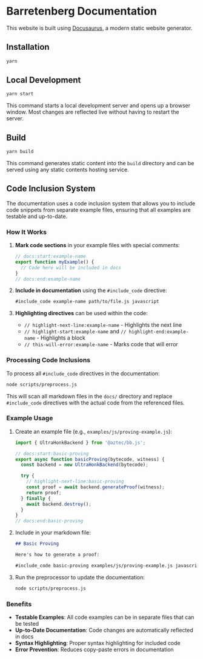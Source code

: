 # Barretenberg Documentation

This website is built using [Docusaurus](https://docusaurus.io/), a modern static website generator.

## Installation

```bash
yarn
```

## Local Development


```bash
yarn start
```

This command starts a local development server and opens up a browser window. Most changes are reflected live without having to restart the server.

## Build

```bash
yarn build
```

This command generates static content into the `build` directory and can be served using any static contents hosting service.

## Code Inclusion System

The documentation uses a code inclusion system that allows you to include code snippets from separate example files, ensuring that all examples are testable and up-to-date.

### How It Works

1. **Mark code sections** in your example files with special comments:
   ```javascript
   // docs:start:example-name
   export function myExample() {
     // Code here will be included in docs
   }
   // docs:end:example-name
   ```

2. **Include in documentation** using the `#include_code` directive:
   ```markdown
   #include_code example-name path/to/file.js javascript
   ```

3. **Highlighting directives** can be used within the code:
   - `// highlight-next-line:example-name` - Highlights the next line
   - `// highlight-start:example-name` and `// highlight-end:example-name` - Highlights a block
   - `// this-will-error:example-name` - Marks code that will error

### Processing Code Inclusions

To process all `#include_code` directives in the documentation:

```bash
node scripts/preprocess.js
```

This will scan all markdown files in the `docs/` directory and replace `#include_code` directives with the actual code from the referenced files.

### Example Usage

1. Create an example file (e.g., `examples/js/proving-example.js`):
   ```javascript
   import { UltraHonkBackend } from '@aztec/bb.js';

   // docs:start:basic-proving
   export async function basicProving(bytecode, witness) {
     const backend = new UltraHonkBackend(bytecode);

     try {
       // highlight-next-line:basic-proving
       const proof = await backend.generateProof(witness);
       return proof;
     } finally {
       await backend.destroy();
     }
   }
   // docs:end:basic-proving
   ```

2. Include in your markdown file:
   ```markdown
   ## Basic Proving

   Here's how to generate a proof:

   #include_code basic-proving examples/js/proving-example.js javascript
   ```

3. Run the preprocessor to update the documentation:
   ```bash
   node scripts/preprocess.js
   ```

### Benefits

- **Testable Examples**: All code examples can be in separate files that can be tested
- **Up-to-Date Documentation**: Code changes are automatically reflected in docs
- **Syntax Highlighting**: Proper syntax highlighting for included code
- **Error Prevention**: Reduces copy-paste errors in documentation
